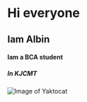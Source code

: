# Hi everyone
## Iam Albin
#### Iam a BCA student
##### In KJCMT 
![Image of Yaktocat](https://octodex.github.com/images/yaktocat.png)
